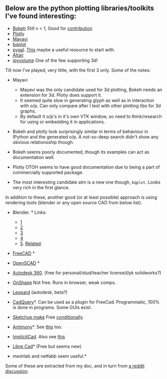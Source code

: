 ## Below are the python plotting libraries/toolkits I've found interesting:


- [Bokeh](https://bokeh.pydata.org/en/latest/) Still v < 1, Good for [contribution](https://bokeh.pydata.org/en/latest/docs/dev_guide.html#devguide)
- [Plotly](https://plot.ly/python/)
- [Mayavi](http://docs.enthought.com/mayavi/mayavi/index.html)
- [bqplot](https://github.com/bloomberg/bqplot)
- [pygal](http://pygal.org/en/stable/). [This](https://pythonprogramming.net/pygal-tutorial/) maybe a useful resource to start with.
- [Altair](https://altair-viz.github.io/)
- [ipyvolume](https://ipyvolume.readthedocs.io/en/latest/) One of the few supporting 3d!


Till now I've played, very little, with the first 3 only. Some of the notes:

- Mayavi
  - Mayavi was the only candidate used for 3d plotting, Bokeh needs an extension for 3d. Plotly does support it.
  - It seemed quite slow in generating glyph as well as in interaction with o/p. Can only compare after I test with other plotting libs for 3d graphs.
  - By default it o/p's in it's own VTK window, so need to think/research for using or embedding it in applications.
  
- Bokeh and plotly look surprisingly similar in terms of behaviour in IPython and the generated o/p. A not-so-deep search didn't show any obvious relationsship though.
- Bokeh seems poorly documented, though its examples can act as documentation well.
- Plotly OTOH seems to have good documentation due to being a part of commercially supported package.

- The most interesting candidate atm is a new one though, `bqplot`. Looks very rich in the first glance.

In addition to these, another good (or at least possible) approach is using rendering tools (blender or any open source CAD from below list).
- Blender. * Links:
  - [1](https://docs.blender.org/api/2.78b/)
  - [2](https://docs.blender.org/api/blender_python_api_2_77_0/info_overview.html)
  - [3](https://docs.blender.org/manual/en/dev/game_engine/python_api/index.html)
  - [4](https://docs.blender.org/manual/ja/dev/advanced/scripting/introduction.html)
  - [5](https://medium.com/3d-printing-stories/why-i-use-and-recommend-blender-a15a6c80cb05#.mcxziqdql). [Related](https://medium.com/these-little-thoughts/am-i-talking-to-the-right-users-691d8bd65b36#.s9g4vlsq5).

- [FreeCAD](http://www.freecadweb.org/) *
- [OpenSCAD](http://www.openscad.org/) *
- [Autodesk 360](http://www.autodesk.com/products/fusion-360/students-teachers-educators). (free for personal/stud/teacher license)(lyk solidworks?)
- [OnShape](https://www.onshape.com/) Not free. Runs in browser, weak comps.
- [Leopard](http://projectleopard.com/) (autodesk, beta?)
- [CadQuery](https://github.com/dcowden/cadquery)*. Can be used as a plugin for FreeCad. Programmatic, 100% is done in programs. Some GUIs exist.
- [Sketchup make](http://www.sketchup.com/3Dfor/education-educators) Free [conditionally]( http://www.sketchup.com/license/c/sketchup).
- [Antimony](http://www.mattkeeter.com/projects/antimony/3/)*. See [this](https://github.com/mkeeter/antimony) too. 
- [ImplicitCad](http://www.implicitcad.org/). Also see [this](http://hackaday.com/2015/05/29/otherworldy-cad-software-hails-from-a-parallel-universe/)
- [Libre Cad](http://librecad.org/cms/home.html)* (Free but seems new)
- meshlab and netfabb seem useful.*

Some of these are extracted from my doc, and in turn from [a reddit discussion]( https://www.reddit.com/r/3Dprinting/comments/2nnjwg/whats_everyones_favourite_free_cad_software/).
